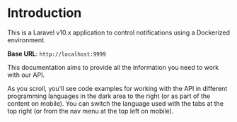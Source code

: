 # Introduction

This is a Laravel v10.x application to control notifications using a Dockerized environment.

<aside>
    <strong>Base URL</strong>: <code>http://localhost:9999</code>
</aside>

This documentation aims to provide all the information you need to work with our API.

<aside>As you scroll, you'll see code examples for working with the API in different programming languages in the dark area to the right (or as part of the content on mobile).
You can switch the language used with the tabs at the top right (or from the nav menu at the top left on mobile).</aside>

